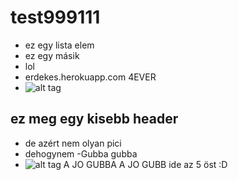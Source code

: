 # test999111
- ez egy lista elem
- ez egy másik
- lol
- erdekes.herokuapp.com 4EVER
- ![alt tag](http://ivyr.github.io/img/logos/github.png)

## ez meg egy kisebb header
- de azért nem olyan pici
- dehogynem
-Gubba gubba 
- ![alt tag](http://plugnmake.com/wp-content/uploads/2015/09/github.jpg) A JO GUBBA A JO GUBB ide az 5 öst :D
